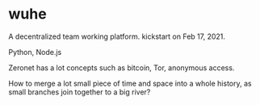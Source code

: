 # wuhe
A decentralized team working platform. kickstart on Feb 17, 2021.

Python, Node.js

Zeronet has a lot concepts such as bitcoin, Tor, anonymous access. 

How to merge a lot small piece of time and space into a whole history, as small branches join together to a big river?
